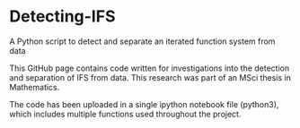 # Detecting-IFS
A Python script to detect and separate an iterated function system from data

This GitHub page contains code written for investigations into the detection and separation of IFS from data. This research was part of an MSci thesis in Mathematics.

The code has been uploaded in a single ipython notebook file (python3), which includes multiple functions used throughout the project.
